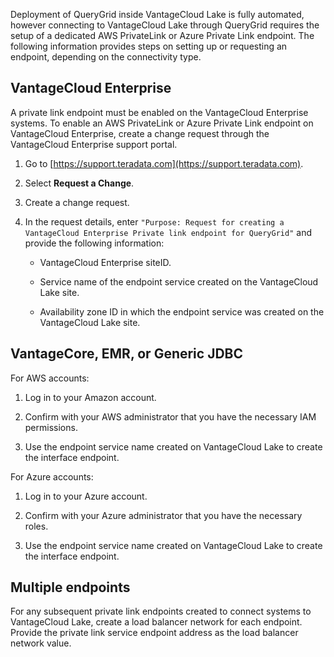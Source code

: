 
Deployment of QueryGrid inside VantageCloud Lake is fully automated, however connecting to VantageCloud Lake through QueryGrid requires the setup of a dedicated AWS PrivateLink or Azure Private Link endpoint. The following information provides steps on setting up or requesting an endpoint, depending on the connectivity type.

## VantageCloud Enterprise


A private link endpoint must be enabled on the VantageCloud Enterprise systems. To enable an AWS PrivateLink or Azure Private Link endpoint on VantageCloud Enterprise, create a change request through the VantageCloud Enterprise support portal.

1.  Go to [https://support.teradata.com](https://support.teradata.com).

1.  Select **Request a Change**.

1.  Create a change request.

1.  In the request details, enter `"Purpose: Request for creating a VantageCloud Enterprise Private link endpoint for QueryGrid"` and provide the following information:

    -   VantageCloud Enterprise siteID.

    -   Service name of the endpoint service created on the VantageCloud Lake site.

    -   Availability zone ID in which the endpoint service was created on the VantageCloud Lake site.


## VantageCore, EMR, or Generic JDBC


For AWS accounts:

1.  Log in to your Amazon account.

1.  Confirm with your AWS administrator that you have the necessary IAM permissions.

1.  Use the endpoint service name created on VantageCloud Lake to create the interface endpoint.


For Azure accounts:

1.  Log in to your Azure account.

1.  Confirm with your Azure administrator that you have the necessary roles.

1.  Use the endpoint service name created on VantageCloud Lake to create the interface endpoint.


## Multiple endpoints


For any subsequent private link endpoints created to connect systems to VantageCloud Lake, create a load balancer network for each endpoint. Provide the private link service endpoint address as the load balancer network value.

